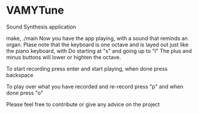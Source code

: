 # VAMYTune
Sound Synthesis application

make,
./main
Now you have the app playing, with a sound that reminds an organ.
Plase note that the keyboard is one octave and is layed out
just like the piano keyboard, with Do starting at "s" and going up to "l"
The plus and minus buttons will lower or highten the octave.

To start recording press enter and start playing, when done press backspace

To play over what you have recorded and re-record press "p" and when done press "o"

Please feel free to contribute or give any advice on the project